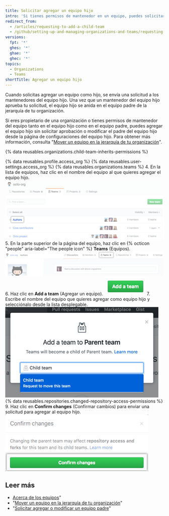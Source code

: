 ```yaml
---
title: Solicitar agregar un equipo hijo
intro: 'Si tienes permisos de mantenedor en un equipo, puedes solicitar anidar un equipo existente en tu equipo en la jerarquía de tu organización.'
redirect_from:
  - /articles/requesting-to-add-a-child-team
  - /github/setting-up-and-managing-organizations-and-teams/requesting-to-add-a-child-team
versions:
  fpt: '*'
  ghes: '*'
  ghae: '*'
  ghec: '*'
topics:
  - Organizations
  - Teams
shortTitle: Agregar un equipo hijo
---
```


Cuando solicitas agregar un equipo como hijo, se envía una solicitud a los mantenedores del equipo hijo. Una vez que un mantenedor del equipo hijo aprueba tu solicitud, el equipo hijo se anida en el equipo padre de la jerarquía de tu organización.

Si eres propietario de una organización o tienes permisos de mantenedor del equipo tanto en el equipo hijo como en el equipo padre, puedes agregar el equipo hijo sin solicitar aprobación o modificar el padre del equipo hijo desde la página de configuraciones del equipo hijo. Para obtener más información, consulta "[Mover un equipo en la jerarquía de tu organización](/articles/moving-a-team-in-your-organization-s-hierarchy)".

{% data reusables.organizations.child-team-inherits-permissions %}

{% data reusables.profile.access_org %}
{% data reusables.user-settings.access_org %}
{% data reusables.organizations.teams %}
4. En la lista de equipos, haz clic en el nombre del equipo al que quieres agregar el equipo hijo. ![Lista de los equipos de la organización](/assets/images/help/teams/click-team-name.png)
5. En la parte superior de la página del equipo, haz clic en {% octicon "people" aria-label="The people icon" %} **Teams** (Equipos). ![Pestaña de equipos en la página de un equipo](/assets/images/help/teams/team-teams-tab.png)
6. Haz clic en **Add a team** (Agregar un equipo). ![Botón Add a team (Agregar un equipo) en una página de equipo](/assets/images/help/teams/add-a-team.png)
7. Escribe el nombre del equipo que quieres agregar como equipo hijo y selecciónalo desde la lista desplegable. ![Recuadro para escribir y menú desplegable para seleccionar el nombre del equipo hijo](/assets/images/help/teams/type-child-team-name.png)
{% data reusables.repositories.changed-repository-access-permissions %}
9. Haz clic en **Confirm changes** (Confirmar cambios) para enviar una solicitud para agregar al equipo hijo. ![Casilla modal para información acerca de los cambios en los permisos de acceso del repositorio](/assets/images/help/teams/confirm-new-parent-team.png)

## Leer más

- [Acerca de los equipos](/articles/about-teams)"
- "[Mover un equipo en la jerarquía de tu organización](/articles/moving-a-team-in-your-organization-s-hierarchy)"
- "[Solicitar agregar o modificar un equipo padre](/articles/requesting-to-add-or-change-a-parent-team)"
